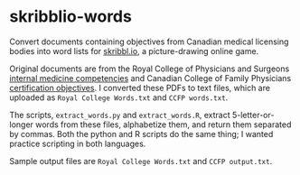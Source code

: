 # skribblio-words
Convert documents containing objectives from Canadian medical licensing bodies into word lists for [skribbl.io](skribbl.io), a picture-drawing online game.

Original documents are from the Royal College of Physicians and Surgeons [internal medicine competencies](https://www.royalcollege.ca/rcsite/ibd-search-e?N=10000033+10000034+4294967122&label=Internal%20Medicine) and Canadian College of Family Physicians [certification objectives](https://portal.cfpc.ca/ResourcesDocs/uploadedFiles/Education/Certification_in_Family_Medicine_Examination/Assessment-Objectives-for-Certification-in-FM-full-document.pdf). I converted these PDFs to text files, which are uploaded as `Royal College Words.txt` and `CCFP words.txt`.

The scripts, `extract_words.py` and `extract_words.R`, extract 5-letter-or-longer words from these files, alphabetize them, and return them separated by commas. Both the python and R scripts do the same thing; I wanted practice scripting in both languages.

Sample output files are `Royal College Words.txt` and `CCFP output.txt`.

